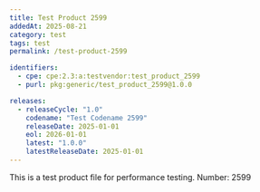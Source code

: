 ```yaml
---
title: Test Product 2599
addedAt: 2025-08-21
category: test
tags: test
permalink: /test-product-2599

identifiers:
  - cpe: cpe:2.3:a:testvendor:test_product_2599
  - purl: pkg:generic/test_product_2599@1.0.0

releases:
  - releaseCycle: "1.0"
    codename: "Test Codename 2599"
    releaseDate: 2025-01-01
    eol: 2026-01-01
    latest: "1.0.0"
    latestReleaseDate: 2025-01-01
---
```


This is a test product file for performance testing. Number: 2599
